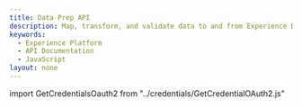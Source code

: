 ```yaml
---
title: Data Prep API
description: Map, transform, and validate data to and from Experience Data Model (XDM).
keywords: 
  - Experience Platform
  - API Documentation
  - JavaScript
layout: none
--- 
```


import GetCredentialsOauth2 from "../credentials/GetCredentialOAuth2.js"

<GetCredentialsOauth2 />

<RedoclyAPIBlock disableSearch=true ctrlFHijack=false src="/experience-platform-apis/swagger-specs/data-prep.yaml"/>
